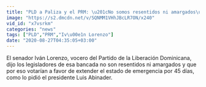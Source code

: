 ```yaml
---
title: "PLD a Paliza y el PRM: \u201cNo somos resentidos ni amargados\u201d"
image: "https://s2.dmcdn.net/v/SQNMM1VHhJBcLR7ON/x240"
vid_id: "x7vsrkm"
categories: "news"
tags: ["PLD","PRM","Iv\u00e1n Lorenzo"]
date: "2020-08-27T04:35:05+03:00"
---
```

El senador Iván Lorenzo, vocero del Partido de la Liberación Dominicana, dijo los legisladores de esa bancada no son resentidos ni amargados y que por eso votarían a favor de extender el estado de emergencia por 45 días, como lo pidió el presidente Luis Abinader.  <br>
